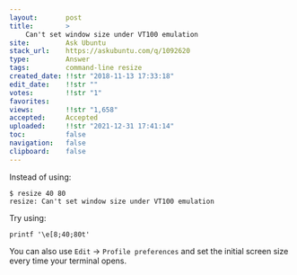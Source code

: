 ```yaml
---
layout:       post
title:        >
    Can't set window size under VT100 emulation
site:         Ask Ubuntu
stack_url:    https://askubuntu.com/q/1092620
type:         Answer
tags:         command-line resize
created_date: !!str "2018-11-13 17:33:18"
edit_date:    !!str ""
votes:        !!str "1"
favorites:    
views:        !!str "1,658"
accepted:     Accepted
uploaded:     !!str "2021-12-31 17:41:14"
toc:          false
navigation:   false
clipboard:    false
---
```


Instead of using:

``` 
$ resize 40 80
resize: Can't set window size under VT100 emulation

```

Try using:

``` 
printf '\e[8;40;80t'

```

You can also use `Edit` -> `Profile preferences` and set the initial screen size every time your terminal opens.
